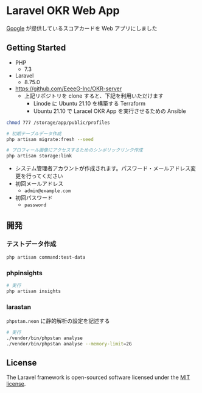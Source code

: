 # Laravel OKR Web App

[Google](https://rework.withgoogle.com/jp/guides/set-goals-with-okrs/steps/grade-OKRs/) が提供しているスコアカードを Web アプリにしました

## Getting Started

- PHP
    - 7.3
- Laravel
    - 8.75.0
- https://github.com/EeeeG-Inc/OKR-server
  - 上記リポジトリを clone すると、下記を利用いただけます
    - Linode に Ubuntu 21.10 を構築する Terraform
    - Ubuntu 21.10 で Laracel OKR App を実行させるための Ansible

```sh
chmod 777 /storage/app/public/profiles

# 初期テーブルデータ作成
php artisan migrate:fresh --seed

# プロフィール画像にアクセスするためのシンボリックリンク作成
php artisan storage:link
```

- システム管理者アカウントが作成されます。パスワード・メールアドレス変更を行ってください
- 初回メールアドレス
  - `admin@example.com`
- 初回パスワード
  - `password`

## 開発

### テストデータ作成

```sh
php artisan command:test-data
```

### phpinsights

```sh
# 実行
php artisan insights
```

### larastan

`phpstan.neon` に静的解析の設定を記述する

```sh
# 実行
./vendor/bin/phpstan analyse
./vendor/bin/phpstan analyse --memory-limit=2G
```

## License

The Laravel framework is open-sourced software licensed under the [MIT license](https://opensource.org/licenses/MIT).

